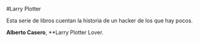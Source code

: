 #Larry Plotter

Esta serie de libros cuentan la historia de un hacker de los que hay pocos.

**Alberto Casero**, **Larry Plotter Lover.
